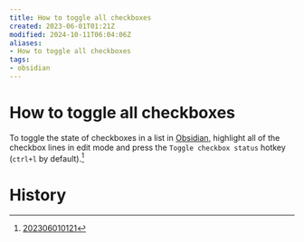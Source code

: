 ```yaml
---
title: How to toggle all checkboxes
created: 2023-06-01T01:21Z
modified: 2024-10-11T06:04:06Z
aliases:
- How to toggle all checkboxes
tags:
- obsidian
---
```


# How to toggle all checkboxes

To toggle the state of checkboxes in a list in [Obsidian](obsidian.md), highlight all of the checkbox lines in edit mode and press the `Toggle checkbox status` hotkey (`ctrl+l` by default).[^1]

# History

[^1]: [202306010121](../entries/202306010121.md)
